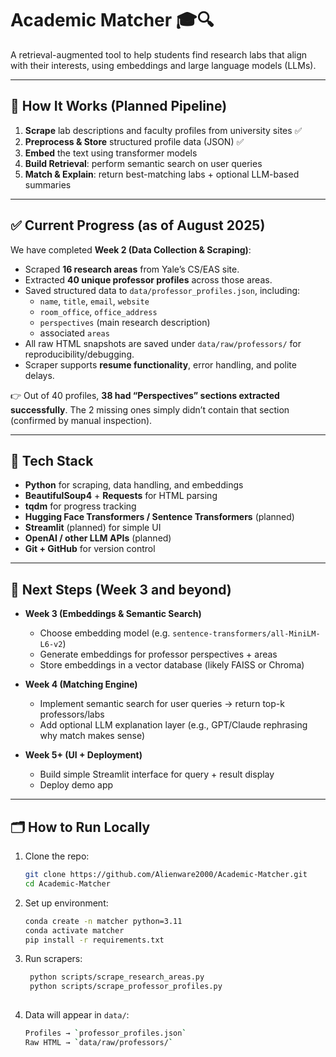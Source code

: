 # Academic Matcher 🎓🔍

A retrieval-augmented tool to help students find research labs that align with their interests, using embeddings and large language models (LLMs).

---

## 🧠 How It Works (Planned Pipeline)

1. **Scrape** lab descriptions and faculty profiles from university sites ✅  
2. **Preprocess & Store** structured profile data (JSON) ✅  
3. **Embed** the text using transformer models  
4. **Build Retrieval**: perform semantic search on user queries  
5. **Match & Explain**: return best-matching labs + optional LLM-based summaries  

---

## ✅ Current Progress (as of August 2025)

We have completed **Week 2 (Data Collection & Scraping)**:

- Scraped **16 research areas** from Yale’s CS/EAS site.  
- Extracted **40 unique professor profiles** across those areas.  
- Saved structured data to `data/professor_profiles.json`, including:  
  - `name`, `title`, `email`, `website`  
  - `room_office`, `office_address`  
  - `perspectives` (main research description)  
  - associated `areas`  
- All raw HTML snapshots are saved under `data/raw/professors/` for reproducibility/debugging.  
- Scraper supports **resume functionality**, error handling, and polite delays.  

👉 Out of 40 profiles, **38 had “Perspectives” sections extracted successfully**. The 2 missing ones simply didn’t contain that section (confirmed by manual inspection).

---

## 🔧 Tech Stack

- **Python** for scraping, data handling, and embeddings  
- **BeautifulSoup4** + **Requests** for HTML parsing  
- **tqdm** for progress tracking  
- **Hugging Face Transformers / Sentence Transformers** (planned)  
- **Streamlit** (planned) for simple UI  
- **OpenAI / other LLM APIs** (planned)  
- **Git + GitHub** for version control  

---

## 🚀 Next Steps (Week 3 and beyond)

- **Week 3 (Embeddings & Semantic Search)**  
  - Choose embedding model (e.g. `sentence-transformers/all-MiniLM-L6-v2`)  
  - Generate embeddings for professor perspectives + areas  
  - Store embeddings in a vector database (likely FAISS or Chroma)  

- **Week 4 (Matching Engine)**  
  - Implement semantic search for user queries → return top-k professors/labs  
  - Add optional LLM explanation layer (e.g., GPT/Claude rephrasing why match makes sense)  

- **Week 5+ (UI + Deployment)**  
  - Build simple Streamlit interface for query + result display  
  - Deploy demo app  

---

## 🗂️ How to Run Locally

1. Clone the repo:
   ```bash
   git clone https://github.com/Alienware2000/Academic-Matcher.git
   cd Academic-Matcher

2. Set up environment:

    ```bash
    conda create -n matcher python=3.11
    conda activate matcher
    pip install -r requirements.txt

3. Run scrapers:

   ```bash
    python scripts/scrape_research_areas.py
    python scripts/scrape_professor_profiles.py
    
4. Data will appear in `data/`:
    ```bash
    Profiles → `professor_profiles.json`
    Raw HTML → `data/raw/professors/`

